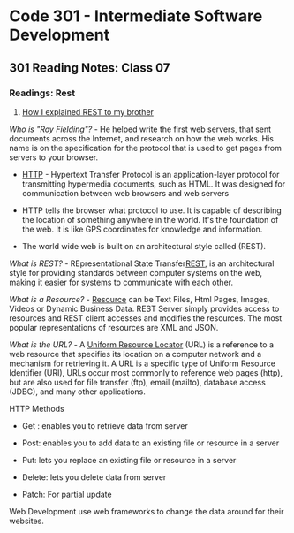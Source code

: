 # Code 301 - Intermediate Software Development

## 301 Reading Notes: Class 07

### Readings: Rest

1. [How I explained REST to my brother](https://gist.github.com/brookr/5977550)

*Who is "Roy Fielding"?* - He helped write the first web servers, that sent documents across the Internet, and research on how the web works. His name is on the specification for the protocol that is used to get pages from servers to your browser.

- [HTTP](https://developer.mozilla.org/en-US/docs/Web/HTTP) - Hypertext Transfer Protocol is an application-layer protocol for transmitting hypermedia documents, such as HTML. It was designed for communication between web browsers and web servers

- HTTP tells the browser what protocol to use. It is capable of describing the location of something anywhere in the world. It's the foundation of the web. It is like GPS coordinates for knowledge and information.

- The world wide web is built on an architectural style called (REST).

*What is REST?* - REpresentational State Transfer[REST](https://www.codecademy.com/articles/what-is-rest), is an architectural style for providing standards between computer systems on the web, making it easier for systems to communicate with each other.

*What is a Resource?* - [Resource](https://www.tutorialspoint.com/restful/restful_resources.htm#:~:text=A%20resource%20in%20REST%20is,can%20understand%20the%20same%20format.) can be Text Files, Html Pages, Images, Videos or Dynamic Business Data. REST Server simply provides access to resources and REST client accesses and modifies the resources. The most popular representations of resources are XML and JSON.

*What is the URL?* - A [Uniform Resource Locator](https://en.wikipedia.org/wiki/URL) (URL) is a reference to a web resource that specifies its location on a computer network and a mechanism for retrieving it. A URL is a specific type of Uniform Resource Identifier (URI), URLs occur most commonly to reference web pages (http), but are also used for file transfer (ftp), email (mailto), database access (JDBC), and many other applications.

HTTP Methods

- Get : enables you to retrieve data from server

- Post: enables you to add data to an existing file or resource in a server

- Put: lets you replace an existing file or resource in a server

- Delete: lets you delete data from server

- Patch: For partial update

Web Development use web frameworks to change the data around for their websites.
